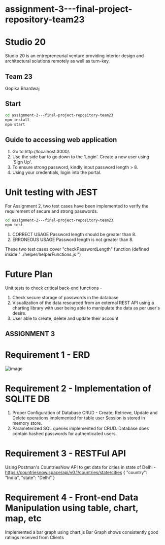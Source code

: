 ﻿# assignment-3---final-project-repository-team23
 
 # Studio 20

Studio 20 is an entrepreneurial venture providing interior design and architectural solutions remotely as well as turn-key.

## Team 23
Gopika Bhardwaj

## Start
```bash
cd assignment-2---final-project-repository-team23
npm install 
npm start
```

## Guide to accessing web application

1. Go to http://localhost:3000/.
2. Use the side bar to go down to the 'Login'. Create a new user using 'Sign Up'. 
3. To ensure strong password, kindly input password length > 8.
4. Using your credentials, login into the portal.

# Unit testing with JEST
For Assignment 2, two test cases have been implemented to verify the requirement of secure and strong passwords.

```bash
cd assignment-2---final-project-repository-team23
npm test
```
1. CORRECT USAGE 
Password length should be greater than 8.
2. ERRONEOUS USAGE 
Password length is not greater than 8.

These two test cases cover "checkPasswordLength" function (defined inside " ./helper/helperFunctions.js ")

# Future Plan 
Unit tests to check critical back-end functions - 
1. Check secure storage of passwords in the database
2. Visualization of the data resourced from an external REST API using a charting library with user being able to manipulate the data as per user's desire.
3. User able to create, delete and update their account

## ASSIGNMENT 3

# Requirement 1 - ERD 

![image](https://user-images.githubusercontent.com/89627272/141601100-fb22f845-aff3-4dce-99fd-65a17f09a3b5.png)

# Requirement 2 - Implementation of SQLITE DB 
1) Proper Configuration of Database
CRUD - Create, Retrieve, Update and Delete operations implemented for table user
Session is stored in memory store.
2) Parameterized SQL queries implemented for CRUD. Database does contain hashed passwords for authenticated users.

# Requirement 3 - RESTFul API 
Using Postman's CountriesNow API to get data for cities in state of Delhi - 
https://countriesnow.space/api/v0.1/countries/state/cities
{
    "country": "India",
    "state": "Delhi"
}

# Requirement 4 - Front-end Data Manipulation using table, chart, map, etc
Implemented a bar graph using chart.js
Bar Graph shows consistently good ratings received from Clients

            





